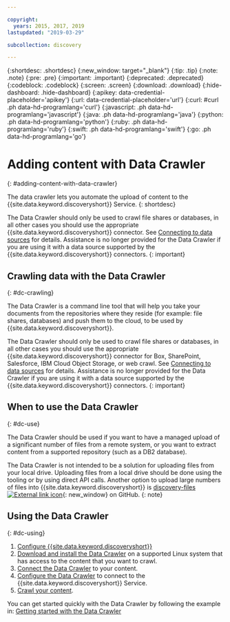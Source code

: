 ```yaml
---

copyright:
  years: 2015, 2017, 2019
lastupdated: "2019-03-29"

subcollection: discovery

---
```


{:shortdesc: .shortdesc}
{:new_window: target="_blank"}
{:tip: .tip}
{:note: .note}
{:pre: .pre}
{:important: .important}
{:deprecated: .deprecated}
{:codeblock: .codeblock}
{:screen: .screen}
{:download: .download}
{:hide-dashboard: .hide-dashboard}
{:apikey: data-credential-placeholder='apikey'} 
{:url: data-credential-placeholder='url'}
{:curl: #curl .ph data-hd-programlang='curl'}
{:javascript: .ph data-hd-programlang='javascript'}
{:java: .ph data-hd-programlang='java'}
{:python: .ph data-hd-programlang='python'}
{:ruby: .ph data-hd-programlang='ruby'}
{:swift: .ph data-hd-programlang='swift'}
{:go: .ph data-hd-programlang='go'}

# Adding content with Data Crawler
{: #adding-content-with-data-crawler}

The data crawler lets you automate the upload of content to the {{site.data.keyword.discoveryshort}} Service.
{: shortdesc}

The Data Crawler should only be used to crawl file shares or databases, in all other cases you should use the appropriate {{site.data.keyword.discoveryshort}} connector. See [Connecting to data sources](/docs/services/discovery?topic=discovery-sources#sources) for details. Assistance is no longer provided for the Data Crawler if you are using it with a data source supported by the {{site.data.keyword.discoveryshort}} connectors.
{: important}

## Crawling data with the Data Crawler
{: #dc-crawling}

The Data Crawler is a command line tool that will help you take your documents from the repositories where they reside (for example: file shares, databases) and push them to the cloud, to be used by {{site.data.keyword.discoveryshort}}.

The Data Crawler should only be used to crawl file shares or databases, in all other cases you should use the appropriate {{site.data.keyword.discoveryshort}} connector for Box, SharePoint, Salesforce, IBM Cloud Object Storage, or web crawl. See [Connecting to data sources](/docs/services/discovery?topic=discovery-sources#sources) for details. Assistance is no longer provided for the Data Crawler if you are using it with a data source supported by the {{site.data.keyword.discoveryshort}} connectors.
{: important}

## When to use the Data Crawler
{: #dc-use}

The Data Crawler should be used if you want to have a managed upload of a significant number of files from a remote system, or you want to extract content from a supported repository (such as a DB2 database).

The Data Crawler is not intended to be a solution for uploading files from your local drive. Uploading files from a local drive should be done using the tooling or by using direct API calls. Another option to upload large numbers of files into {{site.data.keyword.discoveryshort}} is [discovery-files ![External link icon](../../icons/launch-glyph.svg "External link icon")](https://github.com/IBM/discovery-files){: new_window} on GitHub.
{: note}

## Using the Data Crawler
{: #dc-using}

1. [Configure {{site.data.keyword.discoveryshort}}](/docs/services/discovery?topic=discovery-configservice#configservice)
1. [Download and install the Data Crawler](/docs/services/discovery?topic=discovery-downloading-and-installing-the-data-crawler#downloading-and-installing-the-data-crawler) on a supported Linux system that has access to the content that you want to crawl.
1. [Connect the Data Crawler](/docs/services/discovery?topic=discovery-configuring-connector-and-seed-options#configuring-connector-and-seed-options) to your content.
1. [Configure the Data Crawler](/docs/services/discovery?topic=discovery-configuring-the-data-crawler#configuring-the-data-crawler) to connect to the {{site.data.keyword.discoveryshort}} Service.
1. [Crawl your content](/docs/services/discovery?topic=discovery-crawling-your-data-repository#crawling-your-data-repository).

You can get started quickly with the Data Crawler by following the example in: [Getting started with the Data Crawler](/docs/services/discovery?topic=discovery-getting-started-with-the-data-crawler#getting-started-with-the-data-crawler)
